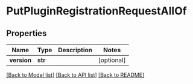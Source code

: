 # PutPluginRegistrationRequestAllOf

## Properties
Name | Type | Description | Notes
------------ | ------------- | ------------- | -------------
**version** | **str** |  | [optional] 

[[Back to Model list]](../README.md#documentation-for-models) [[Back to API list]](../README.md#documentation-for-api-endpoints) [[Back to README]](../README.md)


